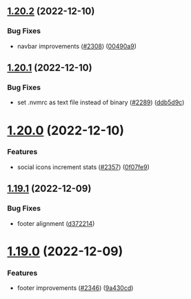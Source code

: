 ## [1.20.2](https://github.com/EddieHubCommunity/LinkFree/compare/v1.20.1...v1.20.2) (2022-12-10)


### Bug Fixes

* navbar improvements ([#2308](https://github.com/EddieHubCommunity/LinkFree/issues/2308)) ([00490a9](https://github.com/EddieHubCommunity/LinkFree/commit/00490a90d391bfe10ffb296ee0463ec9791e11aa))



## [1.20.1](https://github.com/EddieHubCommunity/LinkFree/compare/v1.20.0...v1.20.1) (2022-12-10)


### Bug Fixes

* set .nvmrc as text file instead of binary ([#2289](https://github.com/EddieHubCommunity/LinkFree/issues/2289)) ([ddb5d9c](https://github.com/EddieHubCommunity/LinkFree/commit/ddb5d9c85452cb86ec5007eed41c66d1588b1deb))



# [1.20.0](https://github.com/EddieHubCommunity/LinkFree/compare/v1.19.1...v1.20.0) (2022-12-10)


### Features

* social icons increment stats ([#2357](https://github.com/EddieHubCommunity/LinkFree/issues/2357)) ([0f07fe9](https://github.com/EddieHubCommunity/LinkFree/commit/0f07fe9fd77537fad13cd7d2c1ae9fab8ea70b7e))



## [1.19.1](https://github.com/EddieHubCommunity/LinkFree/compare/v1.19.0...v1.19.1) (2022-12-09)


### Bug Fixes

* footer alignment ([d372214](https://github.com/EddieHubCommunity/LinkFree/commit/d372214f29f22700cc6e445b1421f733778ac9a9))



# [1.19.0](https://github.com/EddieHubCommunity/LinkFree/compare/v1.18.1...v1.19.0) (2022-12-09)


### Features

* footer improvements ([#2346](https://github.com/EddieHubCommunity/LinkFree/issues/2346)) ([9a430cd](https://github.com/EddieHubCommunity/LinkFree/commit/9a430cda5474138804c6bf4a71d6c05a35e8e78a))



